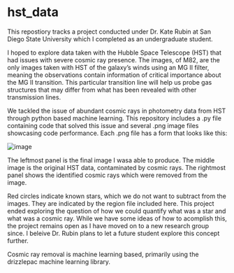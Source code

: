 # hst_data

This repostiory tracks a project conducted under Dr. Kate Rubin at San Diego State University which I completed as an undergraduate student. 

I hoped to explore data taken with
the Hubble Space Telescope (HST) that had issues with severe cosmic ray presence. The images, of M82, are the
only images taken with HST of the galaxy’s winds using an MG II filter, meaning the observations
contain information of critical importance about the MG II transition. This particular
transition line will help us probe gas structures that may differ from what has been revealed with other
transmission lines. 

We tackled the issue of abundant cosmic rays in photometry data from HST through python based machine learning. This repository includes a .py file containing code that solved this issue and several .png image files showcasing code performance. Each .png file has a form that looks like this:

![image](https://user-images.githubusercontent.com/47015033/234673090-7fa02544-adbe-4078-a02d-67d02662c07e.png)


The leftmost panel is the final image I wasa able to produce. The middle image is the original HST data, contaminated by cosmic rays. The rightmost panel shows the identified cosmic rays which were removed from the image.

Red circles indicate known stars, which we do not want to subtract from the images. They are indicated by the region file included here. This project ended exploring the question of how we could quantify what was a star and what was a cosmic ray. While we have some ideas of how to acomplish this, the project remains open as I have moved on to a new research group since. I beleive Dr. Rubin plans to let a future student explore this concept further.

Cosmic ray removal is machine learning based, primarily using the drizzlepac machine learning library.
